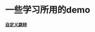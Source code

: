 # 一些学习所用的demo
#### [自定义跳转](https://github.com/mask1228/SomeStudyDemo/tree/master/CustomTransitions/CustomTransitions)
